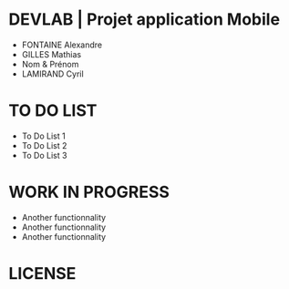 # DEVLAB | Projet application Mobile

- FONTAINE Alexandre
- GILLES Mathias
- Nom & Prénom
- LAMIRAND Cyril

# TO DO LIST

- To Do List 1
- To Do List 2
- To Do List 3

# WORK IN PROGRESS

- Another functionnality 
- Another functionnality 
- Another functionnality

# LICENSE
